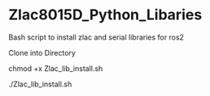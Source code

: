 # Zlac8015D_Python_Libaries
Bash script to install zlac and serial libraries for ros2

Clone into Directory

chmod +x Zlac_lib_install.sh

./Zlac_lib_install.sh


